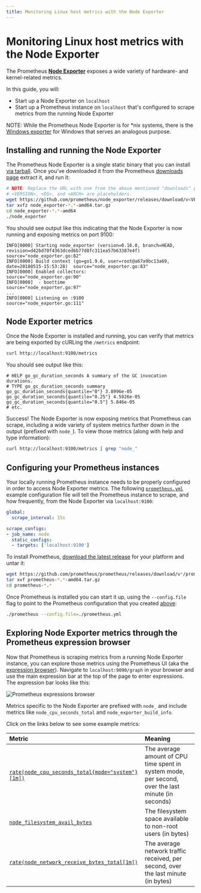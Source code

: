 ```yaml
---
title: Monitoring Linux host metrics with the Node Exporter
---
```


# Monitoring Linux host metrics with the Node Exporter

The Prometheus [**Node Exporter**](https://github.com/prometheus/node_exporter) exposes a wide variety of hardware- and kernel-related metrics.

In this guide, you will:

* Start up a Node Exporter on `localhost`
* Start up a Prometheus instance on `localhost` that's configured to scrape metrics from the running Node Exporter

NOTE: While the Prometheus Node Exporter is for *nix systems, there is the [Windows exporter](https://github.com/prometheus-community/windows_exporter) for Windows that serves an analogous purpose.

## Installing and running the Node Exporter

The Prometheus Node Exporter is a single static binary that you can install [via tarball](#tarball-installation). Once you've downloaded it from the Prometheus [downloads page](/download#node_exporter) extract it, and run it:

```bash
# NOTE: Replace the URL with one from the above mentioned "downloads" page.
# <VERSION>, <OS>, and <ARCH> are placeholders.
wget https://github.com/prometheus/node_exporter/releases/download/v<VERSION>/node_exporter-<VERSION>.<OS>-<ARCH>.tar.gz
tar xvfz node_exporter-*.*-amd64.tar.gz
cd node_exporter-*.*-amd64
./node_exporter
```

You should see output like this indicating that the Node Exporter is now running and exposing metrics on port 9100:

```
INFO[0000] Starting node_exporter (version=0.16.0, branch=HEAD, revision=d42bd70f4363dced6b77d8fc311ea57b63387e4f)  source="node_exporter.go:82"
INFO[0000] Build context (go=go1.9.6, user=root@a67a9bc13a69, date=20180515-15:53:28)  source="node_exporter.go:83"
INFO[0000] Enabled collectors:                           source="node_exporter.go:90"
INFO[0000]  - boottime                                   source="node_exporter.go:97"
...
INFO[0000] Listening on :9100                            source="node_exporter.go:111"
```

## Node Exporter metrics

Once the Node Exporter is installed and running, you can verify that metrics are being exported by cURLing the `/metrics` endpoint:

```bash
curl http://localhost:9100/metrics
```

You should see output like this:

```
# HELP go_gc_duration_seconds A summary of the GC invocation durations.
# TYPE go_gc_duration_seconds summary
go_gc_duration_seconds{quantile="0"} 3.8996e-05
go_gc_duration_seconds{quantile="0.25"} 4.5926e-05
go_gc_duration_seconds{quantile="0.5"} 5.846e-05
# etc.
```

Success! The Node Exporter is now exposing metrics that Prometheus can scrape, including a wide variety of system metrics further down in the output (prefixed with `node_`). To view those metrics (along with help and type information):

```bash
curl http://localhost:9100/metrics | grep "node_"
```

## Configuring your Prometheus instances

Your locally running Prometheus instance needs to be properly configured in order to access Node Exporter metrics. The following [`prometheus.yml`](../../prometheus/latest/configuration/configuration/) example configuration file will tell the Prometheus instance to scrape, and how frequently, from the Node Exporter via `localhost:9100`:

<a id="config"></a>

```yaml
global:
  scrape_interval: 15s

scrape_configs:
- job_name: node
  static_configs:
  - targets: ['localhost:9100']
```

To install Prometheus, [download the latest release](/download) for your platform and untar it:

```bash
wget https://github.com/prometheus/prometheus/releases/download/v*/prometheus-*.*-amd64.tar.gz
tar xvf prometheus-*.*-amd64.tar.gz
cd prometheus-*.*
```

Once Prometheus is installed you can start it up, using the `--config.file` flag to point to the Prometheus configuration that you created [above](#config):

```bash
./prometheus --config.file=./prometheus.yml
```

## Exploring Node Exporter metrics through the Prometheus expression browser

Now that Prometheus is scraping metrics from a running Node Exporter instance, you can explore those metrics using the Prometheus UI (aka the [expression browser](/docs/visualization/browser)). Navigate to `localhost:9090/graph` in your browser and use the main expression bar at the top of the page to enter expressions. The expression bar looks like this:

![Prometheus expressions browser](/assets/prometheus-expression-bar.png)

Metrics specific to the Node Exporter are prefixed with `node_` and include metrics like `node_cpu_seconds_total` and `node_exporter_build_info`.

Click on the links below to see some example metrics:

Metric | Meaning
:------|:-------
[`rate(node_cpu_seconds_total{mode="system"}[1m])`](http://localhost:9090/graph?g0.range_input=1h&g0.expr=rate(node_cpu_seconds_total%7Bmode%3D%22system%22%7D%5B1m%5D)&g0.tab=1) | The average amount of CPU time spent in system mode, per second, over the last minute (in seconds)
[`node_filesystem_avail_bytes`](http://localhost:9090/graph?g0.range_input=1h&g0.expr=node_filesystem_avail_bytes&g0.tab=1) | The filesystem space available to non-root users (in bytes)
[`rate(node_network_receive_bytes_total[1m])`](http://localhost:9090/graph?g0.range_input=1h&g0.expr=rate(node_network_receive_bytes_total%5B1m%5D)&g0.tab=1) | The average network traffic received, per second, over the last minute (in bytes)
